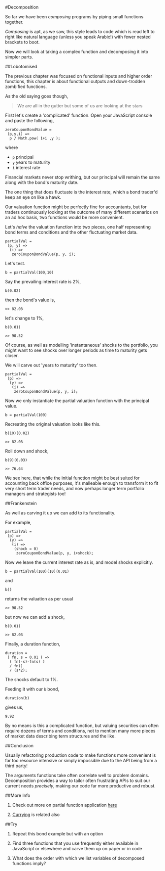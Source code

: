 #Decomposition

So far we have been *composing* programs by piping small functions together.

*Composing* is apt, as we saw, this style leads to code which is read left to right like natural language (unless you speak Arabic!) with fewer nested brackets to boot.

Now we will look at taking a complex function and decomposing it into simpler parts.

##Lobotomised

The previous chapter was focused on functional inputs and higher order functions, this chapter is about functional outputs and down-trodden zombified functions.

As the old saying goes though,

> We are all in the gutter but some of us are looking at the stars

First let's create a 'complicated' function. Open your JavaScript console and paste the following,

~~~~~~~~
zeroCouponBondValue =
 (p,y,i) =>
  p / Math.pow( 1+i ,y );
~~~~~~~~

where

- `p` principal
- `y` years to maturity
- `i` interest rate

Financial markets never stop writhing, but our principal will remain the same along with the bond's maturity date.

The one thing that does fluctuate is the interest rate, which a bond trader'd keep an eye on like a hawk.

Our valuation function might be perfectly fine for accountants, but for traders continuously looking at the outcome of many different scenarios on an ad hoc basis, two functions would be more convenient.

Let's *halve* the valuation function into two pieces, one half representing bond terms and conditions and the other fluctuating market data.

~~~~~~~~
partialVal =
 (p, y) =>
  (i) =>
   zeroCouponBondValue(p, y, i);
~~~~~~~~

Let's test.

`b = partialVal(100,10)`

Say the prevailing interest rate is 2%,

`b(0.02)`

then the bond's value is,

`>> 82.03`

let's change to 1%,

`b(0.01)`

`>> 90.52`

Of course, as well as modelling 'instantaneous' shocks to the portfolio, you might want to see shocks over longer periods as time to maturity gets closer.

We will carve out 'years to maturity' too then.

~~~~~~~~
partialVal =
 (p) =>
  (y) =>
   (i) =>
    zeroCouponBondValue(p, y, i);
~~~~~~~~

Now we only instantiate the partial valuation function with the principal value.

`b = partialVal(100)`

Recreating the original valuation looks like this.

`b(10)(0.02)`

`>> 82.03`

Roll down and shock,

`b(9)(0.03)`

`>> 76.64`

We see here, that while the initial function might be best suited for accounting back office purposes, it's malleable enough to transform it to fit very short term trader needs, and now perhaps longer term portfolio managers and strategists too!

##Frankenstein

As well as carving it up we can add to its functionality.

For example,

~~~~~~~~
partialVal =
 (p) =>
  (y) =>
   (i) =>
    (shock = 0)
     zeroCouponBondValue(p, y, i+shock);
~~~~~~~~

Now we leave the current interest rate as is, and model shocks explicitly.

`b = partialVal(100)(10)(0.01)`

and

`b()`

returns the valuation as per usual

`>> 90.52`

but now we can add a shock,

`b(0.01)`

`>> 82.03`

Finally, a duration function,

~~~~~~~~
duration =
 ( fn, s = 0.01 ) =>
  ( fn(-s)-fn(s) )
  / fn()
  / (s*2);
~~~~~~~~

The shocks default to 1%.

Feeding it with our `b` bond,

`duration(b)`

gives us,

`9.92`

By no means is this a complicated function, but valuing securities can often require dozens of terms and conditions, not to mention many more pieces of market data describing term structures and the like.

##Conclusion

Usually refactoring production code to make functions more convenient is far too resource intensive or simply impossible due to the API being from a third party!

The arguments functions take often correlate well to problem domains. Decomposition provides  a way to tailor often frustrating APIs to suit our current needs *precisely*, making our code far more productive and robust.

##More Info

1) Check out more on partial function application [here](https://en.wikipedia.org/wiki/Partial_application)

2) [Currying](https://en.wikipedia.org/wiki/Currying) is related also

##Try

1) Repeat this bond example but with an option

2) Find three functions that you use frequently either available in JavaScript or elsewhere and carve them up on paper or in code

3) What does the order with which we list variables of decomposed functions imply?